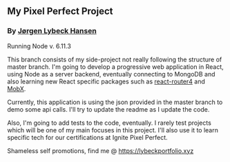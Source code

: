 
## My Pixel Perfect Project
### By [Jørgen Lybeck Hansen](github.com/jeyloh)


Running Node v. 6.11.3


This branch consists of my side-project not really following the structure of master branch. I'm going to develop a
progressive web application in React, using Node as a server backend, eventually connecting to MongoDB and also learning
new React specific packages such as [react-router4](https://github.com/ReactTraining/react-router) and [MobX](https://github.com/mobxjs/mobx).


Currently, this application is using the json provided in the master branch to demo some api calls. I'll try to update the readme
as I update the code.


Also, I'm going to add tests to the code, eventually. I rarely test projects which will be one of my main focuses in this project.
I'll also use it to learn specific tech for our certifications at Ignite Pixel Perfect.


Shameless self promotions, find me @ https://lybeckportfolio.xyz
